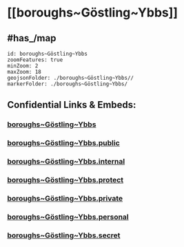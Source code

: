# [[boroughs~Göstling~Ybbs]] 

## #has_/map  



```leaflet
id: boroughs~Göstling~Ybbs
zoomFeatures: true 
minZoom: 2 
maxZoom: 18
geojsonFolder: ./boroughs~Göstling~Ybbs//
markerFolder: ./boroughs~Göstling~Ybbs/
```


## Confidential Links & Embeds: 

### [boroughs~Göstling~Ybbs](/_Standards/Earth/Continent/Europe/Europe~Central/Austria/Austrias_States/Niederösterreich/counties~NÖ/Scheibbs/cities~Scheibbs/Göstling~Ybbs/boroughs~Göstling~Ybbs.md) 

### [boroughs~Göstling~Ybbs.public](/_public/Earth/Continent/Europe/Europe~Central/Austria/Austrias_States/Niederösterreich/counties~NÖ/Scheibbs/cities~Scheibbs/Göstling~Ybbs/boroughs~Göstling~Ybbs.public.md) 

### [boroughs~Göstling~Ybbs.internal](/_internal/Earth/Continent/Europe/Europe~Central/Austria/Austrias_States/Niederösterreich/counties~NÖ/Scheibbs/cities~Scheibbs/Göstling~Ybbs/boroughs~Göstling~Ybbs.internal.md) 

### [boroughs~Göstling~Ybbs.protect](/_protect/Earth/Continent/Europe/Europe~Central/Austria/Austrias_States/Niederösterreich/counties~NÖ/Scheibbs/cities~Scheibbs/Göstling~Ybbs/boroughs~Göstling~Ybbs.protect.md) 

### [boroughs~Göstling~Ybbs.private](/_private/Earth/Continent/Europe/Europe~Central/Austria/Austrias_States/Niederösterreich/counties~NÖ/Scheibbs/cities~Scheibbs/Göstling~Ybbs/boroughs~Göstling~Ybbs.private.md) 

### [boroughs~Göstling~Ybbs.personal](/_personal/Earth/Continent/Europe/Europe~Central/Austria/Austrias_States/Niederösterreich/counties~NÖ/Scheibbs/cities~Scheibbs/Göstling~Ybbs/boroughs~Göstling~Ybbs.personal.md) 

### [boroughs~Göstling~Ybbs.secret](/_secret/Earth/Continent/Europe/Europe~Central/Austria/Austrias_States/Niederösterreich/counties~NÖ/Scheibbs/cities~Scheibbs/Göstling~Ybbs/boroughs~Göstling~Ybbs.secret.md)

